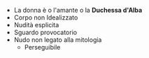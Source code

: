- La donna è o l'amante o la **Duchessa d'Alba**
- Corpo non Idealizzato
- Nudità esplicita
- Sguardo provocatorio
- Nudo non legato alla mitologia
	- Perseguibile